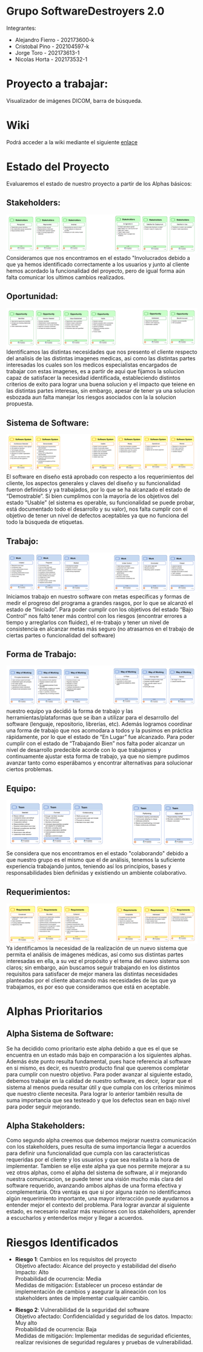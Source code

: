# Grupo SoftwareDestroyers 2.0

Integrantes:  
* Alejandro Fierro - 202173600-k  
* Cristobal Pino - 202104597-k  
* Jorge Toro - 202173613-1  
* Nicolas Horta - 202173532-1  

# Proyecto a trabajar:
Visualizador de imágenes DICOM, barra de búsqueda.

# Wiki
Podrá acceder a la wiki mediante el siguiente [enlace](https://github.com/AlejandroMG/GRP-SoftwateDestroyers-2024-PROYINF/wiki)

# Estado del Proyecto
Evaluaremos el estado de nuestro proyecto a partir de los Alphas básicos:  

## Stakeholders:
![En acuerdo](images/stakeholders.png)
Consideramos que nos encontramos en el estado "Involucrados debido a que ya hemos identificado correctamente a los usuarios y junto al cliente hemos acordado la funcionalidad del proyecto, pero de igual forma aún falta comunicar los ultimos cambios realizados.  
## Oportunidad:  
![ingre](images/oportunidad.png)
 Identificamos las distintas necesidades que nos presento el cliente respecto del analisis de las distintas imagenes medicas, asi como las distintas partes interesadas los cuales son los medicos especialistas encargados de trabajar con estas imagenes, es a partir de aqui que fijamos la solucion capaz de satisfacer la necesidad identificada, estableciendo distintos criterios de exito para lograr una buena solucion y el impacto que teiene en las distintas partes interesas, sin embargo, apesar de tener ya una solucion esbozada aun falta manejar los riesgos asociados con la la solucion propuesta.    
## Sistema de Software:  
![ingre](images/softwaresystem.png)
El software en diseño está aprobado con respecto a los requerimientos del cliente, los aspectos generales y claves del diseño y su funcionalidad fueron definidos y ya trabajados, por lo que se ha alcanzado el estado de “Demostrable”. Si bien cumplimos con la mayoría de los objetivos del estado “Usable” (el sistema es operable, su funcionalidad se puede probar, está documentado todo el desarrollo y su valor), nos falta cumplir con el objetivo de tener un nivel de defectos aceptables ya que no funciona del todo la búsqueda de etiquetas.  
## Trabajo:  
![ingre](images/work.png)
Iniciamos trabajo en nuestro software con metas específicas y formas de medir el progreso del programa a grandes rasgos, por lo que se alcanzó el estado de “Iniciado”. Para poder cumplir con los objetivos del estado “Bajo Control” nos faltó tener más control con los riesgos (encontrar errores a tiempo y arreglarlos con fluidez), el re-trabajo y tener un nivel de consistencia en alcanzar metas más seguro (no atrasarnos en el trabajo de ciertas partes o funcionalidad del software)  
## Forma de Trabajo:  
![ingre](images/wayworking.png)
nuestro equipo ya decidió la forma de trabajo y las herramientas/plataformas que se iban a utilizar para el desarrollo del software (lenguaje, repositorio, librerías, etc). Además logramos coordinar una forma de trabajo que nos acomodara a todos y la pusimos en práctica rápidamente, por lo que el estado de “En Lugar” fue alcanzado. Para poder cumplir con el estado de “Trabajando Bien” nos falta poder alcanzar un nivel de desarrollo predecible acorde con lo que trabajamos y continuamente ajustar esta forma de trabajo, ya que no siempre pudimos avanzar tanto como esperábamos y encontrar alternativas para solucionar ciertos problemas.  

## Equipo:  
![ingre](images/team.png)
Se considera que nos encontramos en el estado "colaborando" debido a que nuestro grupo es el mismo que el de análisis, tenemos la suficiente experiencia trabajando juntos, teniendo así los principios, bases y responsabilidades bien definidas y existiendo un ambiente colaborativo.  
## Requerimientos:  
![ingre](images/requeriments.png)
 Ya identificamos la necesidad de la realización de un nuevo sistema que permita el análisis de imágenes médicas, así como sus distintas partes interesadas en ella, a su vez el propósito y el tema del nuevo sistema son claros; sin embargo, aún buscamos seguir trabajando en los distintos requisitos para satisfacer de mejor manera las distintas necesidades planteadas por el cliente abarcando más necesidades de las que ya trabajamos, es por eso que consideramos que está en aceptable.  
# Alphas Prioritarios
## Alpha Sistema de Software:  
Se ha decidido como prioritario este alpha debido a que es el que se encuentra en un estado más bajo en comparación a los siguientes alphas. Además éste punto resulta fundamental, pues hace referencia al software en si mismo, es decir, es nuestro producto final que queremos completar para cumplir con nuestro objetivo. Para poder avanzar al siguiente estado, debemos trabajar en la calidad de nuestro software, es decir, lograr que el sistema al menos pueda resultar útil y que cumpla con los criterios mínimos que nuestro cliente necesita. Para lograr lo anterior también resulta de suma importancia que sea testeado y que los defectos sean en bajo nivel para poder seguir mejorando.  
## Alpha Stakeholders:  
Como segundo alpha creemos que debemos mejorar nuestra comunicación con los stakeholders, pues resulta de suma importancia llegar a acuerdos para definir una funcionalidad que cumpla con las caracteristicas requeridas por el cliente y los usuarios y que sea realista a la hora de implementar. Tambien se elije este alpha ya que nos permite mejorar a su vez otros alphas, como el alpha del sistema de software, al ir mejorando nuestra comunicacion, se puede tener una visión mucho más clara del software requerido, avanzando ambos alphas de una forma efectiva y complementaria. Otra ventaja es que si por alguna razón no identificamos algún requerimiento importante, una mayor interacción puede ayudarnos a entender mejor el contexto del problema. Para lograr avanzar al siguiente estado, es necesario realizar más reuniones con los stakeholders, aprender a escucharlos y entenderlos mejor y llegar a acuerdos.  
# Riesgos Identificados
* **Riesgo 1**: Cambios en los requisitos del proyecto  
Objetivo afectado: Alcance del proyecto y estabilidad del diseño  
Impacto: Alto  
Probabilidad de ocurrencia: Media  
Medidas de mitigación: Establecer un proceso estándar de implementación de cambios y asegurar la alineación con los stakeholders antes de implementar cualquier cambio.  

* **Riesgo 2**: Vulnerabilidad de la seguridad del software  
Objetivo afectado: Confidencialidad y seguridad de los datos.
Impacto: Muy alto  
Probabilidad de ocurrencia: Baja  
Medidas de mitigación: Implementar medidas de seguridad eficientes, realizar revisiones de seguridad regulares y pruebas de vulnerabilidad.  
